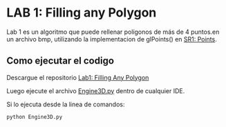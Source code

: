 # LAB 1: Filling any Polygon

Lab 1 es un algoritmo que puede rellenar polígonos de más de 4 puntos.en un archivo bmp, utilizando la implementacion de glPoints() en [SR1: Points](https://github.com/juanferdeleon/SR1-Points).

## Como ejecutar el codigo

Descargue el repositorio [Lab1: Filling Any Polygon](https://github.com/juanferdeleon/Lab1-Filling-Any-Polygon)

Luego ejecute el archivo [Engine3D.py](/Engine3D.py) dentro de cualquier IDE.

Si lo ejecuta desde la linea de comandos:

```bash
python Engine3D.py
```
